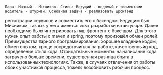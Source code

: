 	Пара: Мазный - Мисников. Стиль: Ведущий - ведомый с элементами водитель - штурман. Основная задача - реализовать фронтэнд
регистрации сервисов и совместить его с бэкендом. Ведущим был Мисником, так как у него имеется опыт разработки на ангуляре.
Далее необходимо было интегрировать наш фронтент с бэкендом. Для этого нужен опыт работы с maven и spring, поэтому 
произошёл обмен ролей.
	Преимущества парного программирования: хорошее владение кодом, обмен опытом, проще сосредоточиться на работе, качественныйg
код, определение стиля кода.
	Отрицательные моменты: на написание кода затрачено больше времени, существенная разница опыта в использованных технологиях.
Также, в случаях отвлечения от работы обоих участников процесса, тяжело возобновить рабочий процесс.